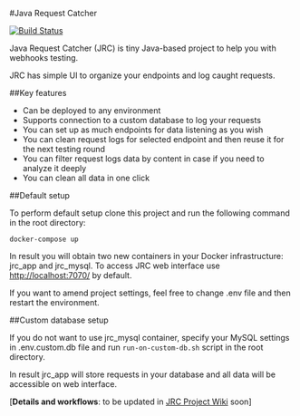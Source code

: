 #Java Request Catcher

[![Build Status](https://travis-ci.org/tpolishchuk/jrcatcher.svg?branch=master)](https://travis-ci.org/tpolishchuk/jrcatcher)

Java Request Catcher (JRC) is tiny Java-based project to help you with webhooks testing.

JRC has simple UI to organize your endpoints and log caught requests.

##Key features
* Can be deployed to any environment
* Supports connection to a custom database to log your requests
* You can set up as much endpoints for data listening as you wish
* You can clean request logs for selected endpoint and then reuse it for the next testing round
* You can filter request logs data by content in case if you need to analyze it deeply
* You can clean all data in one click

##Default setup

To perform default setup clone this project and run the following command in the root directory:

```
docker-compose up
```

In result you will obtain two new containers in your Docker infrastructure: jrc_app and jrc_mysql.
To access JRC web interface use [http://localhost:7070/](http://localhost:7070/) by default.

If you want to amend project settings, feel free to change .env file and then restart the environment.

##Custom database setup

If you do not want to use jrc_mysql container, specify your MySQL settings in .env.custom.db file and run `run-on-custom-db.sh` script in the root directory. 

In result jrc_app will store requests in your database and all data will be accessible on web interface.

[**Details and workflows**: to be updated in [JRC Project Wiki](https://github.com/tpolishchuk/jrcatcher/wiki) soon]


